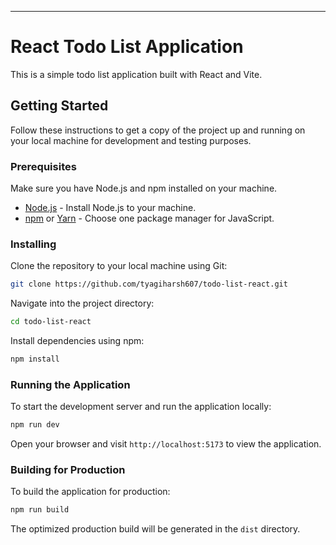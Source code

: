 ---

# React Todo List Application

This is a simple todo list application built with React and Vite.

## Getting Started

Follow these instructions to get a copy of the project up and running on your local machine for development and testing purposes.

### Prerequisites

Make sure you have Node.js and npm installed on your machine.

- [Node.js](https://nodejs.org/) - Install Node.js to your machine.
- [npm](https://www.npmjs.com/) or [Yarn](https://yarnpkg.com/) - Choose one package manager for JavaScript.

### Installing

Clone the repository to your local machine using Git:

```bash
git clone https://github.com/tyagiharsh607/todo-list-react.git
```

Navigate into the project directory:

```bash
cd todo-list-react
```

Install dependencies using npm:

```bash
npm install
```


### Running the Application

To start the development server and run the application locally:

```bash
npm run dev
```


Open your browser and visit `http://localhost:5173` to view the application.

### Building for Production

To build the application for production:

```bash
npm run build
```



The optimized production build will be generated in the `dist` directory.

